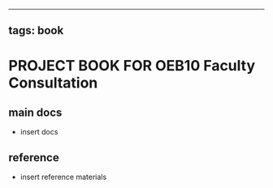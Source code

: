 
---
tags: book
---

PROJECT BOOK FOR OEB10 Faculty Consultation
===

main docs
---

- insert docs

reference
---

- insert reference materials

